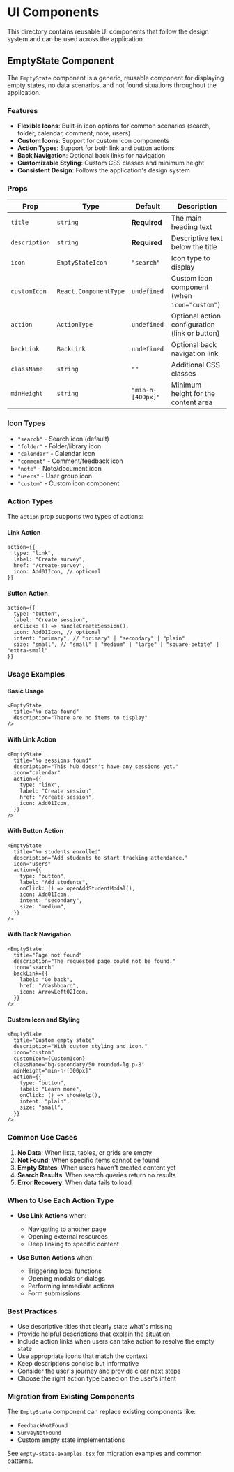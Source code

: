 # UI Components

This directory contains reusable UI components that follow the design system and can be used across the application.

## EmptyState Component

The `EmptyState` component is a generic, reusable component for displaying empty states, no data scenarios, and not found situations throughout the application.

### Features

- **Flexible Icons**: Built-in icon options for common scenarios (search, folder, calendar, comment, note, users)
- **Custom Icons**: Support for custom icon components
- **Action Types**: Support for both link and button actions
- **Back Navigation**: Optional back links for navigation
- **Customizable Styling**: Custom CSS classes and minimum height
- **Consistent Design**: Follows the application's design system

### Props

| Prop | Type | Default | Description |
|------|------|---------|-------------|
| `title` | `string` | **Required** | The main heading text |
| `description` | `string` | **Required** | Descriptive text below the title |
| `icon` | `EmptyStateIcon` | `"search"` | Icon type to display |
| `customIcon` | `React.ComponentType` | `undefined` | Custom icon component (when `icon="custom"`) |
| `action` | `ActionType` | `undefined` | Optional action configuration (link or button) |
| `backLink` | `BackLink` | `undefined` | Optional back navigation link |
| `className` | `string` | `""` | Additional CSS classes |
| `minHeight` | `string` | `"min-h-[400px]"` | Minimum height for the content area |

### Icon Types

- `"search"` - Search icon (default)
- `"folder"` - Folder/library icon
- `"calendar"` - Calendar icon
- `"comment"` - Comment/feedback icon
- `"note"` - Note/document icon
- `"users"` - User group icon
- `"custom"` - Custom icon component

### Action Types

The `action` prop supports two types of actions:

#### Link Action
```tsx
action={{
  type: "link",
  label: "Create survey",
  href: "/create-survey",
  icon: Add01Icon, // optional
}}
```

#### Button Action
```tsx
action={{
  type: "button",
  label: "Create session",
  onClick: () => handleCreateSession(),
  icon: Add01Icon, // optional
  intent: "primary", // "primary" | "secondary" | "plain"
  size: "small", // "small" | "medium" | "large" | "square-petite" | "extra-small"
}}
```

### Usage Examples

#### Basic Usage
```tsx
<EmptyState
  title="No data found"
  description="There are no items to display"
/>
```

#### With Link Action
```tsx
<EmptyState
  title="No sessions found"
  description="This hub doesn't have any sessions yet."
  icon="calendar"
  action={{
    type: "link",
    label: "Create session",
    href: "/create-session",
    icon: Add01Icon,
  }}
/>
```

#### With Button Action
```tsx
<EmptyState
  title="No students enrolled"
  description="Add students to start tracking attendance."
  icon="users"
  action={{
    type: "button",
    label: "Add students",
    onClick: () => openAddStudentModal(),
    icon: Add01Icon,
    intent: "secondary",
    size: "medium",
  }}
/>
```

#### With Back Navigation
```tsx
<EmptyState
  title="Page not found"
  description="The requested page could not be found."
  icon="search"
  backLink={{
    label: "Go back",
    href: "/dashboard",
    icon: ArrowLeft02Icon,
  }}
/>
```

#### Custom Icon and Styling
```tsx
<EmptyState
  title="Custom empty state"
  description="With custom styling and icon."
  icon="custom"
  customIcon={CustomIcon}
  className="bg-secondary/50 rounded-lg p-8"
  minHeight="min-h-[300px]"
  action={{
    type: "button",
    label: "Learn more",
    onClick: () => showHelp(),
    intent: "plain",
    size: "small",
  }}
/>
```

### Common Use Cases

1. **No Data**: When lists, tables, or grids are empty
2. **Not Found**: When specific items cannot be found
3. **Empty States**: When users haven't created content yet
4. **Search Results**: When search queries return no results
5. **Error Recovery**: When data fails to load

### When to Use Each Action Type

- **Use Link Actions** when:
  - Navigating to another page
  - Opening external resources
  - Deep linking to specific content

- **Use Button Actions** when:
  - Triggering local functions
  - Opening modals or dialogs
  - Performing immediate actions
  - Form submissions

### Best Practices

- Use descriptive titles that clearly state what's missing
- Provide helpful descriptions that explain the situation
- Include action links when users can take action to resolve the empty state
- Use appropriate icons that match the context
- Keep descriptions concise but informative
- Consider the user's journey and provide clear next steps
- Choose the right action type based on the user's intent

### Migration from Existing Components

The `EmptyState` component can replace existing components like:
- `FeedbackNotFound`
- `SurveyNotFound`
- Custom empty state implementations

See `empty-state-examples.tsx` for migration examples and common patterns.

